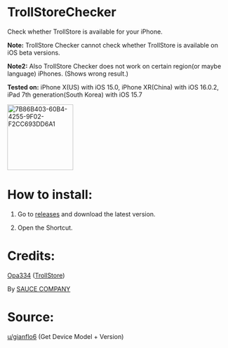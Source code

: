 # TrollStoreChecker

Check whether TrollStore is available for your iPhone.

**Note:** TrollStore Checker cannot check whether TrollStore is available on iOS beta versions. 

**Note2:** Also TrollStore Checker does not work on certain region(or maybe language) iPhones. (Shows wrong result.)

**Tested on:** iPhone X(US) with iOS 15.0, iPhone XR(China) with iOS 16.0.2, iPad 7th generation(South Korea) with iOS 15.7

<img width="150" alt="7B86B403-60B4-4255-9F02-F2CC693DD6A1" src="https://user-images.githubusercontent.com/82555878/197333210-428913ba-c8d0-476b-9ae8-c3b981e73f2f.png">

# How to install:

1. Go to [releases](https://github.com/Dr-Sauce/TrollStoreChecker/releases) and download the latest version.

2. Open the Shortcut. 

# Credits:

[Opa334](https://github.com/opa334) ([TrollStore](https://github.com/opa334/TrollStore))

By [SAUCE COMPANY](m.blog.naver.com/sauce2011])

# Source:

[u/gianflo6](https://www.reddit.com/r/shortcuts/comments/fnp34c/comment/flbjtzm/) (Get Device Model + Version)
